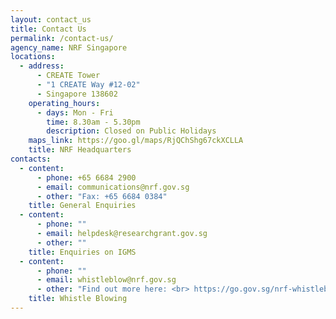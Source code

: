 ```yaml
---
layout: contact_us
title: Contact Us
permalink: /contact-us/
agency_name: NRF Singapore
locations:
  - address:
      - CREATE Tower
      - "1 CREATE Way #12-02"
      - Singapore 138602
    operating_hours:
      - days: Mon - Fri
        time: 8.30am - 5.30pm
        description: Closed on Public Holidays
    maps_link: https://goo.gl/maps/RjQChShg67ckXCLLA
    title: NRF Headquarters
contacts:
  - content:
      - phone: +65 6684 2900
      - email: communications@nrf.gov.sg
      - other: "Fax: +65 6684 0384"
    title: General Enquiries
  - content:
      - phone: ""
      - email: helpdesk@researchgrant.gov.sg
      - other: ""
    title: Enquiries on IGMS
  - content:
      - phone: ""
      - email: whistleblow@nrf.gov.sg
      - other: "Find out more here: <br> https://go.gov.sg/nrf-whistleblow"
    title: Whistle Blowing
---
```

